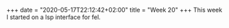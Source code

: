 +++
date = "2020-05-17T22:12:42+02:00"
title = "Week 20"
+++
This week I started on a lsp interface for fel.
